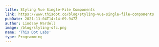 ```yaml
---
title: Styling Vue Single-File Components
link: https://www.thisdot.co/blog/styling-vue-single-file-components
pubDate: 2021-11-04T14:14:09.947Z
author: Lindsay Wardell
image: /blog/styling-sfc.png
name: 'This Dot Labs'
type: Programming
---
```

